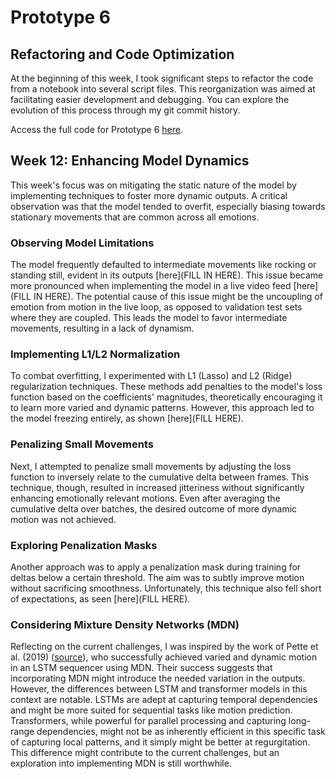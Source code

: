 # Prototype 6

## Refactoring and Code Optimization

At the beginning of this week, I took significant steps to refactor the code from a notebook into several script files. This reorganization was aimed at facilitating easier development and debugging. You can explore the evolution of this process through my git commit history.

Access the full code for Prototype 6 [here](https://github.com/moonrabbitt/emotionmotion_transformer/tree/prototypes_inter).

## Week 12: Enhancing Model Dynamics

This week's focus was on mitigating the static nature of the model by implementing techniques to foster more dynamic outputs. A critical observation was that the model tended to overfit, especially biasing towards stationary movements that are common across all emotions.

### Observing Model Limitations

The model frequently defaulted to intermediate movements like rocking or standing still, evident in its outputs [here](FILL IN HERE). This issue became more pronounced when implementing the model in a live video feed [here](FILL IN HERE). The potential cause of this issue might be the uncoupling of emotion from motion in the live loop, as opposed to validation test sets where they are coupled. This leads the model to favor intermediate movements, resulting in a lack of dynamism.

### Implementing L1/L2 Normalization

To combat overfitting, I experimented with L1 (Lasso) and L2 (Ridge) regularization techniques. These methods add penalties to the model's loss function based on the coefficients' magnitudes, theoretically encouraging it to learn more varied and dynamic patterns. However, this approach led to the model freezing entirely, as shown [here](FILL HERE).

### Penalizing Small Movements

Next, I attempted to penalize small movements by adjusting the loss function to inversely relate to the cumulative delta between frames. This technique, though, resulted in increased jitteriness without significantly enhancing emotionally relevant motions. Even after averaging the cumulative delta over batches, the desired outcome of more dynamic motion was not achieved.

### Exploring Penalization Masks

Another approach was to apply a penalization mask during training for deltas below a certain threshold. The aim was to subtly improve motion without sacrificing smoothness. Unfortunately, this technique also fell short of expectations, as seen [here](FILL HERE).

### Considering Mixture Density Networks (MDN)

Reflecting on the current challenges, I was inspired by the work of Pette et al. (2019) ([source](http://arxiv.org/abs/1907.05297)), who successfully achieved varied and dynamic motion in an LSTM sequencer using MDN. Their success suggests that incorporating MDN might introduce the needed variation in the outputs. However, the differences between LSTM and transformer models in this context are notable. LSTMs are adept at capturing temporal dependencies and might be more suited for sequential tasks like motion prediction. Transformers, while powerful for parallel processing and capturing long-range dependencies, might not be as inherently efficient in this specific task of capturing local patterns, and it simply might be better at regurgitation. This difference might contribute to the current challenges, but an exploration into implementing MDN is still worthwhile.
